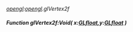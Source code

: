 _[opengl](../../modules/opengl/opengl-module.md):[opengl](../../modules/opengl/opengl-module.md).glVertex2f_
##### Function glVertex2f:Void( x:[GLfloat](../../modules/opengl/opengl-glfloat.md),y:[GLfloat](../../modules/opengl/opengl-glfloat.md) )
